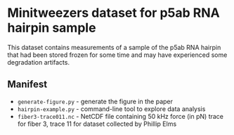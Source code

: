# Minitweezers dataset for p5ab RNA hairpin sample

This dataset contains measurements of a sample of the p5ab RNA hairpin that had been stored frozen for some time and may have experienced some degradation artifacts.

## Manifest
* `generate-figure.py` - generate the figure in the paper
* `hairpin-example.py` - command-line tool to explore data analysis
* `fiber3-trace011.nc` - NetCDF file containing 50 kHz force (in pN) trace for fiber 3, trace 11 for dataset collected by Phillip Elms

